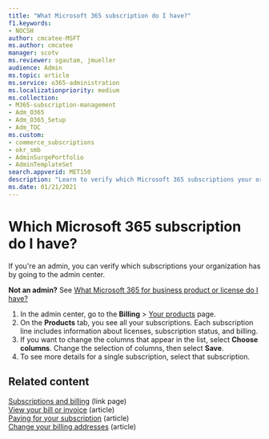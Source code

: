 ```yaml
---
title: "What Microsoft 365 subscription do I have?"
f1.keywords:
- NOCSH
author: cmcatee-MSFT
ms.author: cmcatee
manager: scotv
ms.reviewer: sgautam, jmueller
audience: Admin
ms.topic: article
ms.service: o365-administration
ms.localizationpriority: medium
ms.collection: 
- M365-subscription-management
- Adm_O365
- Adm_O365_Setup
- Adm_TOC
ms.custom: 
- commerce_subscriptions
- okr_smb
- AdminSurgePortfolio
- AdminTemplateSet
search.appverid: MET150
description: "Learn to verify which Microsoft 365 subscriptions your organization has by going to the Your products page."
ms.date: 01/21/2021
---
```


# Which Microsoft 365 subscription do I have?

If you're an admin, you can verify which subscriptions your organization has by going to the admin center.
  
**Not an admin?** See [What Microsoft 365 for business product or license do I have?](https://support.microsoft.com/office/f8ab5e25-bf3f-4a47-b264-174b1ee925fd)

1. In the admin center, go to the **Billing** \> <a href="https://go.microsoft.com/fwlink/p/?linkid=842054" target="_blank">Your products</a> page.
2. On the **Products** tab, you see all your subscriptions. Each subscription line includes information about licenses, subscription status, and billing.
3. If you want to change the columns that appear in the list, select **Choose columns**. Change the selection of columns, then select **Save**.
4. To see more details for a single subscription, select that subscription.

## Related content
  
[Subscriptions and billing](../../commerce/index.yml) (link page)\
[View your bill or invoice](../../commerce/billing-and-payments/view-your-bill-or-invoice.md) (article)\
[Paying for your subscription](../../commerce/billing-and-payments/pay-for-your-subscription.md) (article)\
[Change your billing addresses](../../commerce/billing-and-payments/change-your-billing-addresses.md) (article)